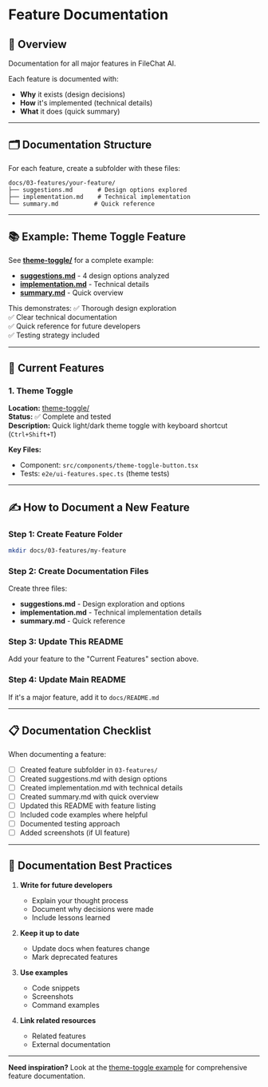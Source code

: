 # Feature Documentation

## 📖 Overview

Documentation for all major features in FileChat AI.

Each feature is documented with:
- **Why** it exists (design decisions)
- **How** it's implemented (technical details)
- **What** it does (quick summary)

---

## 🗂️ Documentation Structure

For each feature, create a subfolder with these files:

```
docs/03-features/your-feature/
├── suggestions.md       # Design options explored
├── implementation.md    # Technical implementation
└── summary.md          # Quick reference
```

---

## 📚 Example: Theme Toggle Feature

See **[theme-toggle/](./theme-toggle/)** for a complete example:

- **[suggestions.md](./theme-toggle/suggestions.md)** - 4 design options analyzed
- **[implementation.md](./theme-toggle/implementation.md)** - Technical details
- **[summary.md](./theme-toggle/summary.md)** - Quick overview

This demonstrates:
✅ Thorough design exploration  
✅ Clear technical documentation  
✅ Quick reference for future developers  
✅ Testing strategy included  

---

## 🎯 Current Features

### 1. Theme Toggle
**Location:** [theme-toggle/](./theme-toggle/)  
**Status:** ✅ Complete and tested  
**Description:** Quick light/dark theme toggle with keyboard shortcut (`Ctrl+Shift+T`)

**Key Files:**
- Component: `src/components/theme-toggle-button.tsx`
- Tests: `e2e/ui-features.spec.ts` (theme tests)

---

## ✍️ How to Document a New Feature

### Step 1: Create Feature Folder
```bash
mkdir docs/03-features/my-feature
```

### Step 2: Create Documentation Files

Create three files:
- **suggestions.md** - Design exploration and options
- **implementation.md** - Technical implementation details
- **summary.md** - Quick reference

### Step 3: Update This README
Add your feature to the "Current Features" section above.

### Step 4: Update Main README
If it's a major feature, add it to `docs/README.md`

---

## 📋 Documentation Checklist

When documenting a feature:

- [ ] Created feature subfolder in `03-features/`
- [ ] Created suggestions.md with design options
- [ ] Created implementation.md with technical details
- [ ] Created summary.md with quick overview
- [ ] Updated this README with feature listing
- [ ] Included code examples where helpful
- [ ] Documented testing approach
- [ ] Added screenshots (if UI feature)

---

## 🎨 Documentation Best Practices

1. **Write for future developers**
   - Explain your thought process
   - Document why decisions were made
   - Include lessons learned

2. **Keep it up to date**
   - Update docs when features change
   - Mark deprecated features

3. **Use examples**
   - Code snippets
   - Screenshots
   - Command examples

4. **Link related resources**
   - Related features
   - External documentation

---

**Need inspiration?** Look at the [theme-toggle example](./theme-toggle/) for comprehensive feature documentation.
